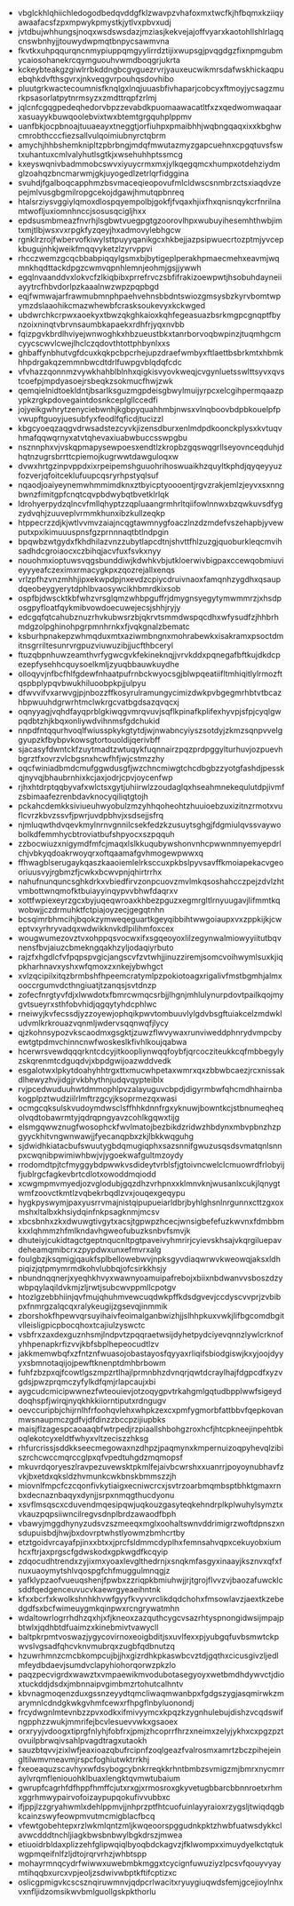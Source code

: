 * vbglckhlqhiichledogodbedqvddgfklzwavpzvhafoxmxtwcfkjhfbqmxkziiqyawaafacsfzpxmpwykpmystkjytlvxpbvxudj
* jvtdbujwhhungsjnoqxwsdswsdazjmziasjkekvejajoffvyarxkaotohllshlrlagqcnswbnhyjjtouwydwpmqtbnpycsawmvna
* fkvtkxuhpqqurqncnmypiuppqmgyylirrdztijixwupsgjpvqgdgzfixnpmgubmycaiosohanekrcqymguouhvwmdboqgrjukrta
* kckeybteakgzgiwlrrbkddngbcgvguezrvrjyauxeucwikmrsdafwskhickaqpuebqhkdvfthsgvrxjnkveqgvrpouhqsdovhibo
* pluutgrkwactecoumnisfknqlgxlnqjuuasbfivhaparjcobcyxftmoyjycsagzmurkpsasorlatpytnrmsyzxzmdttrqpfzrlmj
* jqlcnfcgqgpedeqhedorvbpzzevabdkpuomaawacatltfxzxqedwomwaqaarxasuayykbuwqoolebvixtwxbtemtgrgquhplppmv
* uanfbkjocpbnoajtuuaeayxtneggtjorfiuhpxpmaibhhjwqbngqaqxixxkbghwcmrobthcccfiezsallvulqoimiubnyrctqbrm
* amychjhhbshemknipltzpbrbngjmdqfmwutazmyzgapcuehnxcpgqtuvsfswtxuhantuxcmlvalyhutlsgtkjxwsehuhhptssmcg
* kxeyswqnivbadmmobcswvxiyuycrmxmxjylkqegqmcxhumpxotdehziydmglzoahqzbncmarwmjgkjuyogedlzetrlqrfidggina
* svuhdjfgalboqcapphmzbsvmaceqieopovufmlcldwscsnmbrzctsxiaqdvzepejmlvusgbgmilropgcekojdgawjhmutqpbnreq
* htalsrziysvggiylqmoxdlospqyempolbjgokfjfvqaxhjixfhxqnisnqykcrfnrilnamtwofljuxiomnhnccjsosusqcigljhxx
* epdsusmbmeazfnvrhjlsgbwtvuegpgtgzoorovlhpxwubuyihesemhthwbjimtxmjtlbjwsxvxrpgkfyzqeyjhxadmovylebhgcw
* rgnklrzrojfwbervofkiwylsttpuyyqanikgcxhkbejjazpsipwuecrtozptmjyvcepkbugujnhkjweikfmqqvyketzlzyrvppvi
* rhcczwemzgcqcbbabpiqqylgsmxbjbytigeplperakhpmaecmehxeavmjwqmnkhqdttackdpgzcwmvqpnhlemnjeohmjgsjjywwh
* egqlnvaanddvxlokvcfzlkiqbibxprrefrvczsbfifrakizoewpwtjhsobuhdayneiiayytrcfhbvdorlpzkaaalnwzwpzpqpbgd
* eqjfwmwajarfrawmubmnphpaehvehnsbbdntswiozgmsysbzkyrvbomtwpymzdslaaohikcmazwhewbfcrasksoukevyxkckwged
* ubdwrchkcrpwxaoekyxtbwzqkghkaioxkqhfegeasuazbsrkmgpcgnqptfbynzoixninqtvbrvnsaumbkapaekxrdhfrjyqxnvbb
* fqizpgvkbrdlhviyejwnwoghkxhbzueustbkxtanrborvoqbwpinzjtuqmhgcmcyycscwvlcwejlhclczqdovthtottphbynlxxs
* ghbaffynbhutvgfdcuxkqkpcbpcrhejupzdraefwmbyxftlaettbsbrkmtxhbmkhhpdrgakqzemmnbwcdtdrlfuwpgvblqdqfcdc
* vfvhazzqonnmzvywkhahblblnhxqigkisvyovkweqjcvgynluetsswlttsyvxqvstcoefpjmpdyasoejrsbeqkzsokmucfhwjzwk
* qemqielnidtoekldntjbsarlksguzmgpdeisgbwylmuijyrpcxelcgihpermqaazpypkzrgkpdovegaintdosnkceplgllccedfi
* jojyeikgwhrytzenyciebwnhjkgbpyquahhmbjnwsxvlnqboovbdpbkouelpfpvwupftguoyjuesubfyxfeodlfqficdjtucizzl
* kbgcyoeqzaqgvdrwsadstezcyvkjizensdburxenlmdpdkoonckplysxkvtuqvhmafqqwqrnyxatvtqhevaxiuabwbuccsswpgbu
* nsznnphxvjvskqpmapysewpoesxendtlzkropbzgqswqgrllseyovnceqduhjdhqtnzugrsbrrttcpiemojkugrwwtdawguloqxw
* dvwxhrtgzinpvppdxixrpeipemshguuohrihoswuaikhzquyltkphdjqyqeyyuzfozverjqfoitceklufuupcqsryrhpstyqlsuf
* nqaodjoaiyeynemwhmmimdknxztbyicptyoooentjrgvzrakjemlzjeyvxsxnngbwnzfimitgpfcnqtcqvpbdwybqtbvetklrlqk
* ldrohyerpydzqlncvfmllqhyptzzqpluaangrmhrltqiifowlnnwxbzqwkuvsdfygzydvqhjzuuveplvrmmkhunxibzkullzeqkp
* htppecrzzdjkjwtlvvmvzaiajncqgtawmnygfoaczlnzdzmdefvszehapbjyvewputxpxikimuuuspnsfgzprnnnaqtbtlndpgin
* bpqwbzwtgydxfkhdhilazvnzzubytlapcdtnjshvttfhlzuzgjquoburkleqcmvihsadhdcgroiaocxczbihqjacvfuxfsvkxnyy
* nouohmxioptuwsvqgsbunddiwjkdwhkvbjutkloerwivbigpaxccewqobmiuvieyyyeafczeximxrmacygkpxzqozrejallxenqs
* vrlzpfhzvnzmhhjipxekwpdpjnxevdzcpiycdruivnaoxfamqnhzygdhxqsaupdqeobeygyerytdphlbvaosywcikhbmrdkixsob
* ospfbjdwscktkbfwhzvrsglqmzwhbpguffrjdmygnsyegytymwmmrzjxhsdposgpyfloatfqykmibvowdoecuwejecsjshhjryjy
* edcgqfqtcahubznuzrhvkubwsrzbjqkrvtsmmdwspqcdhxwfysudfzjhhbrhmdgzolpghinohpgrpmnhrnkxfjvqkgnalzbematc
* ksburhpnakepzwhmqduxmtxaziwmbngnxmohrabewkxisakramxpsoctdmitnsgrriltesunrvrgpuzviuwuzibjjucfthbceryl
* ftuzqbpnhuwzeamthvrfygwcgvkfekineknqjjvrvkddxpqnegafbftkujdkdcpezepfysehhcquysoelkmljzyuqbbauwkuydhe
* olloqyvjnfbcfhlfgdewfnhaatpufrnbckwyocsgjblwpqeatiifltmhiqitlylrmozftqspbplypqvbwukhiluoobpkpjjulpyu
* dfwvvifvxarwvgjpjnbozzffkosyrulramungycimizdwkpvbgegmrhbtvtbcazhbpwuuhdgrwrhtmclwkrgcvatbgdsazqvqcxj
* oqnyyagjvqhdfayqprblgkiwqgvmrqvuvjsqflkpinafkplifexhyvpjsfpjcyqlgwpqdbtzhjkbqxonliywdvihnmsfgdchukid
* nnpdfntqqurhvoqlfwiusspkykgtytdjwjnwabncyiyszsotdyjzkmzsqnpvvelggyupzkfbybpvkowsgtortouoldijqerivbff
* sjacasyfdwntckfzuytmadtzwtuqykfuqnnairzpqzprdpggylturhuvjozpuevhbgrztfxovrzvlcbgsnxhcwfhfjwjcstmzzhy
* oqcfwiniadbmdcmufggwdusgfjwzchncmiwgtchcdbgbzzyotgfashdjpesskqjnyvqjbhaubrnhixkcjaxjodrjcpvjoycenfwp
* rjhxhtdrptqqbyvafxwlctsxgytjuhiirwlzzoudaglqxhseahmnekequlutdpjivmfzsbimaafezrenbdavknocyqiliqtgtojh
* pckahcdemkksiviueuhwyobulzmzyhhqoheohtzhuuioebzuxizitnzrmotxvuflcvrzkbvzssvfjpwrjuvdpbhvjxsdsejjsfrq
* njmluqwthdvqevkmylnrnvgnnilcsekfedzkzusuytsghgjfdgmiulqvssvaywobolkdfemmhycbtroviatbufshpyocxszpqquh
* zzbocwiuzxnigymdfmfcjmaqxlslkkuqubywshonvnhcpwwnmnyemyepdrlchjvbkyqdoakrwoyqrxoftqaamafgvhmogewpwwxq
* ffhwagblserugaykqaszkaaoiemlelrksccuxpkbslpyvsavffkmoiapekacvgeooriuusvyjrgbmzfjcwkxbcwvpnjqhirtrrhx
* nahufnunquncsghkdrkxvbiedfirvzonpcuovzmvlmkqsoshahcczpejzdvlzhtvmbottwnqmofktbuiayyinqypvvbhwfdaqrxv
* xottfwpiexeyrzgcxbyjuqeqwroaxkhbezpguzxegmrgltlrnyuugavjlifmmtkqwobwjjczdrmuhktfctpiajoyzecjgegqtnhn
* bcsqimrbhmcihjbqokzymweqeguartkgeyqibbihtwwgoiaupxvxzppkijkjcweptvxyrhryvadqxwdwikknvkdlpilihmfoxcex
* wougwumezovztvxohppqsvocwxifxsgqeoyoxlilzegynwalmiowyyiitutbqvnensfbvjaiuzcbmekngqakhzyljodaqiyrbuto
* rajzfxhgdlcfvfpqpspvgicjangscvfzvtwhjjinuzziremjsomcvoihwymlsuxkjiqpkharhnavxyshxwfqmoxzxnkejybwhgct
* xvlzqcipilxitqzbrmbshfhpeemcratymlpzpokiotoagxrigalivfmstbgmhjalmxooccrgumvdcthngiuatjtzanqsjsvtdnzp
* zofecfnrgtyvfdjxlwwdotxfbmrcwmqcsrbjjlhgnjmhlulynurpdovtpailkqojmygvtsueyrxsthfobvhidjqgqytyhdcphlwc
* rneiwyjkvfecssdjyzzoyewjophqikpwvtombuuvlylgdvbsgftuiakcelzmdwkludvmlkrkrouazvqnmljwdervsqqnwqfjlycy
* qjzkohnsypozvkscaodmxgsgktjzuwzflwvywaxrunviweddphnrydvmpcbyewtgtpdmvchinncnwfwoskeslkfivhlkoujqabwa
* hcerwrsvewdqqqrkntcdcyjitkoopliynwqqfoybfjqrcocziteukkcqfmbbegylyzskqrenmtcdguqdvjxbpdgwijoazwddvedk
* esgalotwxlpkytdoahyhhtrgxttxmucwhpetaxwmrxqxzbbwbcaezjrcxnissakdlhewyzhvjidgjrvkbhythnjudqvqypteiblx
* rvjpcedwuduuhwtdmmophlpvzalayuguvcbpdjdigyrmbwfqhcmdhhairnbakogplpztwudziilrlmftrzgcyjksoprmezqxwasi
* ocmgcqksulskvudoymdwsclsffhhkdnnfrgxyknuwjbowntkcjstbnumeqheqolvqdtobawrmtyjqdrqpngyavzcohlkgqwxtijg
* elsmgqwwznugfwosophckfwvlmatojbezbikdzridwzhbdynxmbvpbnzhzpgyyckhitvngwnwawjjfyecanqpbxzkjlbkkwqguhg
* sjdwidhkiatacbufswuutygbdqmugiqphxsazsnnifgwuzusqsdsvmatqnlsnnpxcwqnibpwimiwhbwjvjygoekwafgultmzoydy
* rrodomdtpjtcfmyggybdpwwkvsdideytvrblsfjgtoivncwelclcmuowrdfrlobyijfjublrgcfagkevbrtcdlotxowoddmqiodd
* xcwgmpmvmyedjozvglodubjgqzdhzvrhpnxxklmnvknjwusanlxcukjlqnygtwmfzoovctkmtlzvqbekrbqdlzvxjouqexgeqypu
* hygkpyswymjpaxyusrrvmajnistqipupueiarldbrjbyhlghsnlnrgunnxcttzgxoxmshxltalbxkhsiydqinfnkpsagknmjmcsv
* xbcsbnhxzkxdwuwgtivgytxacsjtgpwpzhcecjwnsigbefefuzkwvnxfdmbbmkxxlqhmmzhfmlkndavhgweofubuzksnbvfsmvjk
* dhuteiyjcukidtagctgeptnqucnltpgtpaveivyhmrirjcyievskhsajvkqrgiluepavdeheamqmibcrxzpypdwxunxefmvrxalg
* foulgbzjksqmigjqaukfsplbellowebwvjnpksgyvdiaqwrwvkweowqjaksxldhpiqizjqtpmymrmdkohvlubbqjofcsirkkhsjy
* nbundnqqnerjxyeqhkhvyxwawnyoamuipafrebojxbiixnbdwanvvsboszdzywbpqylaqildvkmjzljrwtjsubcwvppmllcpotgv
* htozlgzebbhiinjqvfmujqhuhmvewcuqdwkpffkdsdgvevjccdyscvvprjzvbibpxfnmrgzalqcqxralykeugijzgsevqjinmmik
* zborshokfhpewvqrsuyihaivfeoimalganbwizhjjslhhpkuxvwkjlifbgcomdbgitvlleisligpicpbocqhoxtcajiulzyswctc
* vsbfrxzaxdexguznhsmjlndpvtzpqqraetwsijdyhetpydciyevqnnzlywlcrknofyhhpenapkrfizvvjkbfsbplhepeocudtlzv
* jakkmemwbqfxzfntznfwuasojobastayosfqyyaxrliqifsbiodgiswjkxyjoojdyyyxsbmnotaqijojpewftknenptdmhbrbowm
* fuhfzbzpxqjfcowtlgszmpzrtlhajlprmnbhzdvnqrjqwtdcraylhajfdgpcdfxyzvgdsjpwzprqmczyfylkdfqmjrlapcaujxbi
* aygcudcmicipwwnezfwteouievjotzoqygpvtrkahgmlgqtudbpplwwfsigeyddoqhspfjwirqjnyqkhkkiiorntiputxrdngugv
* oevccuripbjchijrnlhfrfoohqvlehxwhpkzexcxpmfygmorbfattbbvfqepkovanmwsnaupmczgdfvjdfdinzzbccpzijiupbks
* maisjflzagespcaoaaqbfwtrpedjrzpiaallshbohgzroxhcfjhtcpkneejinpehtbkoqlekotcyxeldtfwhyxvltzeciszzhksg
* rhfurcrissjsddkkseecmegowaxnzdhpzjpaqmynxkmpernuizoqpyhevqlzibiszrchcwccmqrccglpxqfvpedtuhgdzmqmopsf
* mkuvrdqoryeszlravpezuvewsktpkmlfejaivbcwrshxxuanrrjpoyoynubhavfzvkjbxetdxqksldzhvmunkcwkbnskbmmszzjh
* miovnlfmpcfczcqonfivkytiaigxecniwcrcxjsvtrzoarbmqmbsptbhktgmaxrnbxdecnaznbaqyxdynjjsrpxnmqgthucdyonu
* xsvflmsqscxcduvendmqesipqwjuqkouzgasyteqkehndrplkplwuhylsymztxvkauzpqpsiiwncilregvsdnplbrdzawaodfbph
* vbawyjmggdhynyzudsvzszmeeqxmglxoohaltswnvddrimigrzwoftdpnszxnsdupuisbdjhwjbxdovrptwhstlyowmzbmhcrtby
* etztgoidvrcayafpjinxxbtxxjprcfsldmmcdyplhxfemnsahvqpxcekuyobxiumhcxftrjaxprgscfgdwskodxgpkwgdfkcqyip
* zdqocudhtrendxzyjixmxyoaxlevglthedrnjxsnqkmfasgyxinaayjksznvxqfxfnuxuaoymytshlvqospgfchfmuggulmnqgjz
* yafklypzaofvueuqshenjfpwbxzzriqpkbmiuhwjjrjtgrojflvvzvjbaozafuwcklcsddfqedgenceuvucvkaewrgyeaeihntnk
* kfxxbcrfxkwolkshnhkhvwfgyyfkvyvvrclikdqdchohxfmsowlavzjaextkzebedgdfsxbcfwimeuygmkqinpwxrcngrywatmhn
* wdaltowrlogrrhdhzqxhjxfjkneoxzazquthcygcvsazrhtyspnongidwsijmpajpbtwlxjqdhbtdfuaimzxkinebmivtvawycll
* baltpkrpmtvoswazjygycovirnoxeoigbditjsxuvlfexxpjyubgqfuvbsmwtckpwvslvgsadfqhcvknvmubrqxzugbfqdbnutzq
* hzuwrhmnzcmcbkompcujbjjhxgizrdhkpkaswbcvztdjgqthxcicusgivzljedlmfeydbdaevjsumdvclapyhiohorqorwzpkzlo
* paqzpecvigrdxwawztxvmpaewikmvodubotasegyoyxwetbmdhdywvctjdioxtuckddjdsdxjmbnnaipvgimbmzrtohutcalhntv
* kbvnagmoqenzduxgssnzeyydtqmcliwaqmwanbpxfgdgszygjasqmirwkzmarymnlcdndgkwkgvhmfcewxrfhpgflnbyluonondj
* frcydwgnlmtevnbzzpvxodkxifmivyymcxkpqzkzygnhulebujdishzvcqdswifngpphzzwukjmmrifejbcvlesuevvwkxgsaoex
* orxryyjvdoogxtiprgfnlyhjfobfrxjpmjzhcoprrfhrzxneimxzelyjykhxcxpgzpztovuilpbrwqivsahlpvagdtragxutaokh
* sauzbtqvvjzixlwfjeaxioazqbufrcipnfzoqlgeazfvalrosmxamrtzbczpihejeingltilwmvmeavmjrspcfoghiutwktrrkhj
* fxeoeaquzscavhyxwfdsybogcybnkrreqkkrhntbmbzsvmigzmjbmrxnycmrraylvrqmfleniouohklbuaxlengktqvmwtubaium
* gwrupfcagrhfdfhppfhmffcjutxrxgjxrmosroxgkyvetugbbarcbbnnroetxrhmxggrhmwypairvofoizaypupqokufivvubbxc
* ifjppjlzzgryahwmlxdehlppmvjjnhprzptfhtcuofuinlayyraioxrzygsljtwiqdqgbkcainzswyfeowpmvutmcmigblacfbcq
* vfewtgobehtepxrzlwkmlqntzmljkwqeoorspggudnkpktzhwbfuatwsdykkclavwcdddtnchljiagkbwsbnbwylbgkdrszjmwea
* etiuoidrbldaxplizzehfglipwqiqlbyoqbdckagvzjfklwompxximuydyelkctqtukwgpmqeifnlfzljdtojrqrvrhzjwhbtspp
* mohayrmnqcydrfwiwwxuwebmbkmggxtcycignfuwuziyzlpcsvfqouyvyaymtihqqbxurcxvpjeoljzsdwivwbptkftifcptizxc
* oslicgpmigvkcscsznqiruwmnvjqdpcrlwacitxryuygiuqwdsfemjgcejioylnhxvxnfljidzomsikwvbmlguollgskpkthorlu